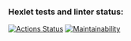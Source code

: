 ### Hexlet tests and linter status:
[![Actions Status](https://github.com/cllmk/java-project-61/workflows/hexlet-check/badge.svg)](https://github.com/cllmk/java-project-61/actions)
[![Maintainability](https://api.codeclimate.com/v1/badges/3477daef573a8d41bde4/maintainability)](https://codeclimate.com/github/cllmk/java-project-61/maintainability)
